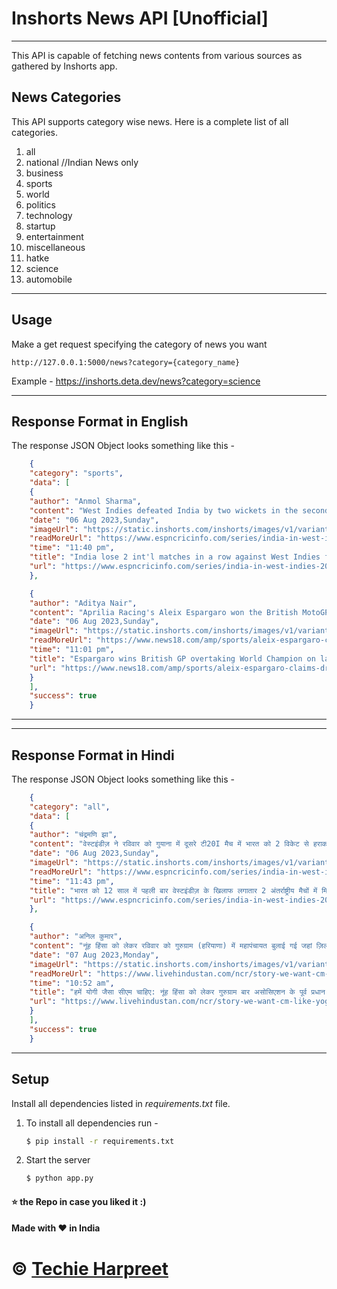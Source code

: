 # Inshorts News API [Unofficial]

---

This API is capable of fetching news contents from various sources as gathered by Inshorts app.

## News Categories

This API supports category wise news. Here is a complete list of all categories.

1. all
2. national //Indian News only
3. business
4. sports
5. world
6. politics
7. technology
8. startup
9. entertainment
10. miscellaneous
11. hatke
12. science
13. automobile

---

## Usage

Make a get request specifying the category of news you want

```
http://127.0.0.1:5000/news?category={category_name}
```

Example - https://inshorts.deta.dev/news?category=science

---

## Response Format in English

The response JSON Object looks something like this -

```JSON
    {
    "category": "sports",
    "data": [
    {
    "author": "Anmol Sharma",
    "content": "West Indies defeated India by two wickets in the second T20I in Guyana to take a 2-0 lead in the five-match series. India have lost two international matches in a row against West Indies for the first time in more than 12 years. West Indies wicketkeeper Nicholas Pooran top-scored in the second T20I with 67(40).",
    "date": "06 Aug 2023,Sunday",
    "imageUrl": "https://static.inshorts.com/inshorts/images/v1/variants/jpg/m/2023/08_aug/6_sun/img_1691343971001_611.jpg?",
    "readMoreUrl": "https://www.espncricinfo.com/series/india-in-west-indies-2023-1381201/west-indies-vs-india-2nd-t20i-1381218/live-cricket-score?utm_campaign=fullarticle&utm_medium=referral&utm_source=inshorts ",
    "time": "11:40 pm",
    "title": "India lose 2 int'l matches in a row against West Indies for the first time in 12 years",
    "url": "https://www.espncricinfo.com/series/india-in-west-indies-2023-1381201/west-indies-vs-india-2nd-t20i-1381218/live-cricket-score?utm_campaign=fullarticle&utm_medium=referral&utm_source=inshorts "
    },

    {
    "author": "Aditya Nair",
    "content": "Aprilia Racing's Aleix Espargaro won the British MotoGP on the final lap from world champion Francesco Bagnaia. Espargaro's late move on the championship leader was further aided by light rain on the circuit during the closing stages. \"It was tricky. I tried to push but I was on the limit...Finishing second is a great result,\" said Bagnaia after the race. ",
    "date": "06 Aug 2023,Sunday",
    "imageUrl": "https://static.inshorts.com/inshorts/images/v1/variants/jpg/m/2023/08_aug/6_sun/img_1691341860963_692.jpg?",
    "readMoreUrl": "https://www.news18.com/amp/sports/aleix-espargaro-claims-dramatic-british-motogp-win-in-last-lap-to-pip-world-champion-francesco-bagnaia-8518417.html?utm_campaign=fullarticle&utm_medium=referral&utm_source=inshorts ",
    "time": "11:01 pm",
    "title": "Espargaro wins British GP overtaking World Champion on last lap",
    "url": "https://www.news18.com/amp/sports/aleix-espargaro-claims-dramatic-british-motogp-win-in-last-lap-to-pip-world-champion-francesco-bagnaia-8518417.html?utm_campaign=fullarticle&utm_medium=referral&utm_source=inshorts "
    }
    ],
    "success": true
    }
```

---




---

## Response Format in Hindi

The response JSON Object looks something like this -

```JSON
    {
    "category": "all",
    "data": [
    {
    "author": "चंद्रमणि झा",
    "content": "वेस्टइंडीज़ ने रविवार को गुयाना में दूसरे टी20I मैच में भारत को 2 विकेट से हराकर 5 मैचों की सीरीज़ में 2-0 की बढ़त बना ली। इसके साथ ही भारत को 12 साल में पहली बार वेस्टइंडीज़ के खिलाफ लगातार 2 अंतर्राष्ट्रीय मैचों में हार मिली है। दूसरे टी20I में वेस्टइंडीज़ के विकेटकीपर-बल्लेबाज़ निकोलस पूरन ने सर्वाधिक 67(40) रन बनाए।",
    "date": "06 Aug 2023,Sunday",
    "imageUrl": "https://static.inshorts.com/inshorts/images/v1/variants/jpg/m/2023/08_aug/6_sun/img_1691344112939_10.jpg?",
    "readMoreUrl": "https://www.espncricinfo.com/series/india-in-west-indies-2023-1381201/west-indies-vs-india-2nd-t20i-1381218/live-cricket-score?utm_campaign=fullarticle&utm_medium=referral&utm_source=inshorts ",
    "time": "11:43 pm",
    "title": "भारत को 12 साल में पहली बार वेस्टइंडीज़ के खिलाफ लगातार 2 अंतर्राष्ट्रीय मैचों में मिली हार",
    "url": "https://www.espncricinfo.com/series/india-in-west-indies-2023-1381201/west-indies-vs-india-2nd-t20i-1381218/live-cricket-score?utm_campaign=fullarticle&utm_medium=referral&utm_source=inshorts "
    },

    {
    "author": "अनिल कुमार",
    "content": "नूंह हिंसा को लेकर रविवार को गुरुग्राम (हरियाणा) में महापंचायत बुलाई गई जहां ज़िला बार असोसिएशन के पूर्व प्रधान कुलभूषण भारद्वाज ने मुख्यमंत्री मनोहर लाल खट्टर के इस्तीफे की मांग की। उन्होंने कहा, \"हमें योगी आदित्यनाथ जैसा मुख्यमंत्री चाहिए, नहीं तो मेवात को उत्तर प्रदेश में शामिल कर दें।\" गौरतलब है, इस हिंसा में 6 लोगों की मौत हुई थी।",
    "date": "07 Aug 2023,Monday",
    "imageUrl": "https://static.inshorts.com/inshorts/images/v1/variants/jpg/m/2023/08_aug/7_mon/img_1691378733539_698.jpg?",
    "readMoreUrl": "https://www.livehindustan.com/ncr/story-we-want-cm-like-yogi-adityanath-otherwise-merg-nuh-in-up-demand-raised-in-hindu-samaj-mahapanchayat-at-tighar-village-in-gurugram-8540118.amp.html?utm_campaign=fullarticle&utm_medium=referral&utm_source=inshorts ",
    "time": "10:52 am",
    "title": "हमें योगी जैसा सीएम चाहिए: नूंह हिंसा को लेकर गुरुग्राम बार असोसिएशन के पूर्व प्रधान कुलभूषण",
    "url": "https://www.livehindustan.com/ncr/story-we-want-cm-like-yogi-adityanath-otherwise-merg-nuh-in-up-demand-raised-in-hindu-samaj-mahapanchayat-at-tighar-village-in-gurugram-8540118.amp.html?utm_campaign=fullarticle&utm_medium=referral&utm_source=inshorts "
    }
    ],
    "success": true
    }
```

---


## Setup

Install all dependencies listed in _requirements.txt_ file.

1. To install all dependencies run -

   ```bash
   $ pip install -r requirements.txt
   ```

2. Start the server

   ```bash
   $ python app.py
   ```

#### :star: the Repo in case you liked it :)

#### Made with :heart: in India

# © [Techie Harpreet](https://harpreetsinghbansal.com/)
